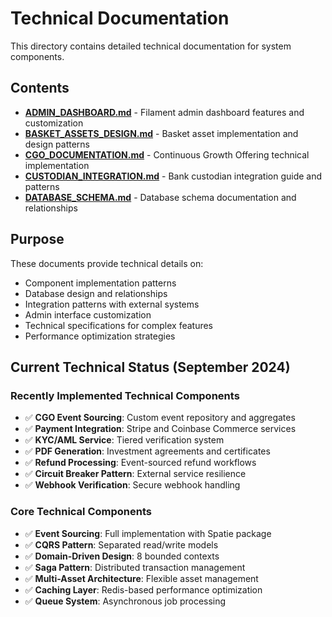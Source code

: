 # Technical Documentation

This directory contains detailed technical documentation for system components.

## Contents

- **[ADMIN_DASHBOARD.md](ADMIN_DASHBOARD.md)** - Filament admin dashboard features and customization
- **[BASKET_ASSETS_DESIGN.md](BASKET_ASSETS_DESIGN.md)** - Basket asset implementation and design patterns
- **[CGO_DOCUMENTATION.md](CGO_DOCUMENTATION.md)** - Continuous Growth Offering technical implementation
- **[CUSTODIAN_INTEGRATION.md](CUSTODIAN_INTEGRATION.md)** - Bank custodian integration guide and patterns
- **[DATABASE_SCHEMA.md](DATABASE_SCHEMA.md)** - Database schema documentation and relationships

## Purpose

These documents provide technical details on:
- Component implementation patterns
- Database design and relationships
- Integration patterns with external systems
- Admin interface customization
- Technical specifications for complex features
- Performance optimization strategies

## Current Technical Status (September 2024)

### Recently Implemented Technical Components
- ✅ **CGO Event Sourcing**: Custom event repository and aggregates
- ✅ **Payment Integration**: Stripe and Coinbase Commerce services
- ✅ **KYC/AML Service**: Tiered verification system
- ✅ **PDF Generation**: Investment agreements and certificates
- ✅ **Refund Processing**: Event-sourced refund workflows
- ✅ **Circuit Breaker Pattern**: External service resilience
- ✅ **Webhook Verification**: Secure webhook handling

### Core Technical Components
- ✅ **Event Sourcing**: Full implementation with Spatie package
- ✅ **CQRS Pattern**: Separated read/write models
- ✅ **Domain-Driven Design**: 8 bounded contexts
- ✅ **Saga Pattern**: Distributed transaction management
- ✅ **Multi-Asset Architecture**: Flexible asset management
- ✅ **Caching Layer**: Redis-based performance optimization
- ✅ **Queue System**: Asynchronous job processing